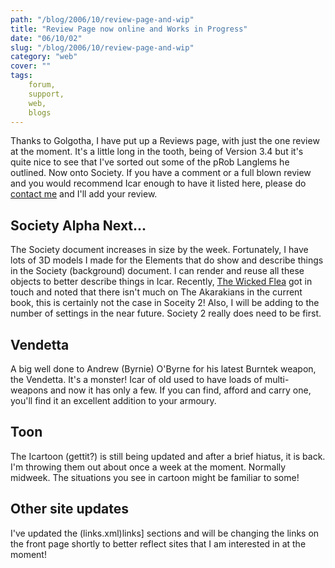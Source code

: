 ```yaml
---
path: "/blog/2006/10/review-page-and-wip"
title: "Review Page now online and Works in Progress"
date: "06/10/02"
slug: "/blog/2006/10/review-page-and-wip"
category: "web"
cover: ""
tags:
    forum,
    support,
    web,
    blogs
---
```


Thanks to Golgotha, I have put up a Reviews page, with just the one review at the moment. It's a little long in the tooth, being of Version 3.4 but it's quite nice to see that I've sorted out some of the pRob Langlems he outlined. Now onto Society. If you have a comment or a full blown review and you would recommend Icar enough to have it listed here, please do [contact me](mailto:roblang@icar.co.uk) and I'll add your review.

## Society Alpha Next...

The Society document increases in size by the week. Fortunately, I have lots of 3D models I made for the Elements that do show and describe things in the Society (background) document. I can render and reuse all these objects to better describe things in Icar. Recently, [The Wicked Flea](http://groups.google.com/group/icarrpg/browse_frm/thread/efe5174a6b04ecee/) got in touch and noted that there isn't much on The Akarakians in the current book, this is certainly not the case in Soceity 2! Also, I will be adding to the number of settings in the near future. Society 2 really does need to be first.

## Vendetta

A big well done to Andrew (Byrnie) O'Byrne for his latest Burntek weapon, the Vendetta. It's a monster! Icar of old used to have loads of multi-weapons and now it has only a few. If you can find, afford and carry one, you'll find it an excellent addition to your armoury.

## Toon

The Icartoon (gettit?) is still being updated and after a brief hiatus, it is back. I'm throwing them out about once a week at the moment. Normally midweek. The situations you see in cartoon might be familiar to some!

## Other site updates

I've updated the (links.xml)links] sections and will be changing the links on the front page shortly to better reflect sites that I am interested in at the moment!